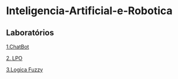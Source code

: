 # Inteligencia-Artificial-e-Robotica

## Laboratórios 

[1.ChatBot](https://github.com/EduardoAVicente/Inteligencia-Artificial-e-Robotica/tree/main/ChatBot)

[2. LPO](https://github.com/EduardoAVicente/Inteligencia-Artificial-e-Robotica/tree/main/Logica-de-primeira-ordem)

[3.Logica Fuzzy](https://github.com/EduardoAVicente/Inteligencia-Artificial-e-Robotica/tree/main/Fuzzy)
